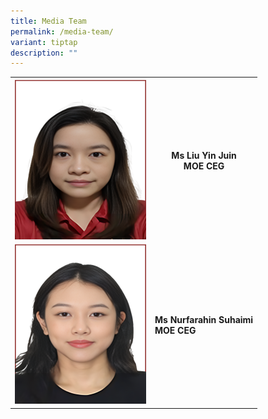 ```yaml
---
title: Media Team
permalink: /media-team/
variant: tiptap
description: ""
---
```

<table style="minWidth: 50px">
<colgroup>
<col>
<col>
</colgroup>
<tbody>
<tr>
<th rowspan="1" colspan="1">
<div class="isomer-image-wrapper">
<img style="width: 100%" height="auto" width="100%" alt="" src="/images/Media Team/9.png">
</div>
</th>
<th rowspan="1" colspan="1">
<p>Ms Liu Yin Juin
<br>MOE CEG</p>
</th>
</tr>
<tr>
<td rowspan="1" colspan="1">
<div class="isomer-image-wrapper">
<img style="width: 100%" height="auto" width="100%" alt="" src="/images/Media Team/8.png">
</div>
</td>
<td rowspan="1" colspan="1">
<p><strong>Ms Nurfarahin Suhaimi</strong> 
<br><strong>MOE CEG</strong>
</p>
</td>
</tr>
</tbody>
</table>
<p></p>